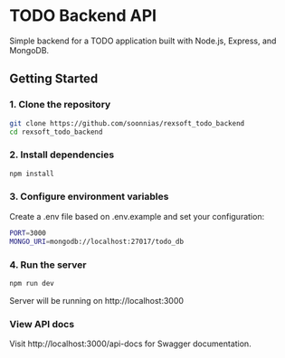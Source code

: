 # TODO Backend API

Simple backend for a TODO application built with Node.js, Express, and MongoDB.

## Getting Started

### 1. Clone the repository

```bash
git clone https://github.com/soonnias/rexsoft_todo_backend
cd rexsoft_todo_backend
```

### 2. Install dependencies
```bash
npm install
```

### 3. Configure environment variables
Create a .env file based on .env.example and set your configuration:
```bash
PORT=3000
MONGO_URI=mongodb://localhost:27017/todo_db
```

### 4. Run the server
```bash
npm run dev
```
Server will be running on http://localhost:3000

### View API docs
Visit http://localhost:3000/api-docs for Swagger documentation.